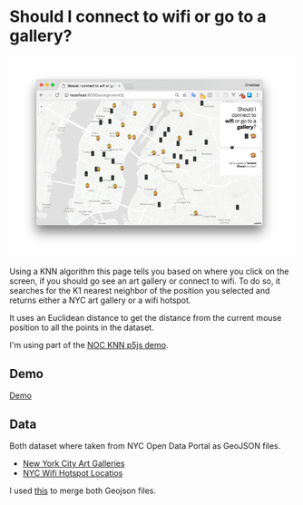 # Should I connect to wifi or go to a gallery?

![screenshot](./assets/icons/screenshot.png)

Using a KNN algorithm this page tells you based on where you click on the screen, if you should go see an art gallery or connect to wifi. To do so, it searches for the K1 nearest neighbor of the position you selected and returns either a NYC art gallery or a wifi hotspot.

It uses an Euclidean distance to get the distance from the current mouse position to all the points in the dataset.

I'm using part of the [NOC KNN p5js demo](https://github.com/shiffman/NOC-S17-2-Intelligence-Learning/tree/master/week3-classification-regression/04_kNN_demo_p5).

Demo
------
[Demo](https://cvalenzuela.github.io/NOC_Intelligence-Learning/assignment3/index.html)

Data
------
Both dataset where taken from NYC Open Data Portal as GeoJSON files.

 - [New York City Art Galleries](https://data.cityofnewyork.us/Recreation/New-York-City-Art-Galleries/tgyc-r5jh)
 - [NYC Wifi Hotspot Locatios](https://data.cityofnewyork.us/Social-Services/NYC-Wi-Fi-Hotspot-Locations/a9we-mtpn)

I used [this](https://github.com/mapbox/geojson-merge) to merge both Geojson files.
